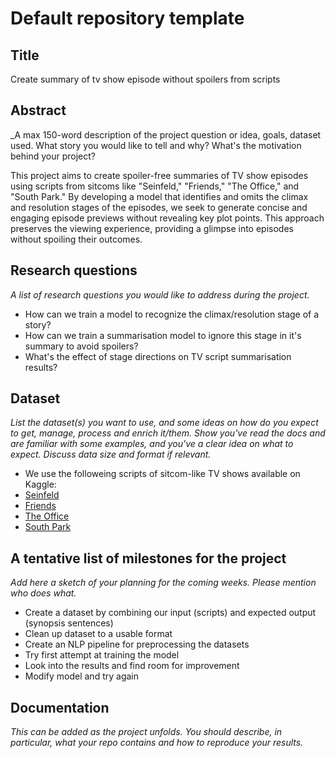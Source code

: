 # Default repository template

## Title
Create summary of tv show episode without spoilers from scripts

## Abstract
_A max 150-word description of the project question or idea, goals, dataset used. What story you would like to tell and why? What's the motivation behind your project?

This project aims to create spoiler-free summaries of TV show episodes using scripts from sitcoms like "Seinfeld," "Friends," "The Office," and "South Park." By developing a model that identifies and omits the climax and resolution stages of the episodes, we seek to generate concise and engaging episode previews without revealing key plot points. This approach preserves the viewing experience, providing a glimpse into episodes without spoiling their outcomes.


## Research questions
_A list of research questions you would like to address during the project._
* How can we train a model to recognize the climax/resolution stage of a story?
* How can we train a summarisation model to ignore this stage in it's summary to avoid spoilers?
* What's the effect of stage directions on TV script summarisation results?

## Dataset
_List the dataset(s) you want to use, and some ideas on how do you expect to get, manage, process and enrich it/them. Show you've read the docs and are familiar with some examples, and you've a clear idea on what to expect. Discuss data size and format if relevant._
* We use the followeing scripts of sitcom-like TV shows available on Kaggle:
* [Seinfeld](https://www.kaggle.com/datasets/thec03u5/seinfeld-chronicles)
* [Friends](https://www.kaggle.com/datasets/blessondensil294/friends-tv-series-screenplay-script)
* [The Office](https://www.kaggle.com/code/washingtongold/load-the-office-scripts/output)
* [South Park](https://www.kaggle.com/datasets/thedevastator/south-park-scripts-dataset)


## A tentative list of milestones for the project
_Add here a sketch of your planning for the coming weeks. Please mention who does what._

* Create a dataset by combining our input (scripts) and expected output (synopsis sentences)
* Clean up dataset to a usable format
* Create an NLP pipeline for preprocessing the datasets
* Try first attempt at training the model
* Look into the results and find room for improvement
* Modify model and try again


## Documentation
_This can be added as the project unfolds. You should describe, in particular, what your repo contains and how to reproduce your results._
